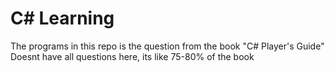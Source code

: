 # C# Learning

The programs in this repo is the question from the book "C# Player's Guide"
Doesnt have all questions here, its like 75-80% of the book
